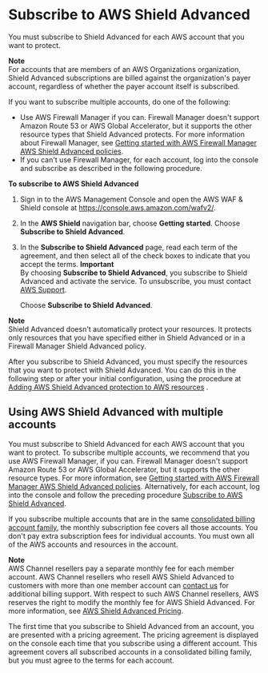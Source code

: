 # Subscribe to AWS Shield Advanced<a name="enable-ddos-prem"></a>

You must subscribe to Shield Advanced for each AWS account that you want to protect\. 

**Note**  
For accounts that are members of an AWS Organizations organization, Shield Advanced subscriptions are billed against the organization's payer account, regardless of whether the payer account itself is subscribed\. 

If you want to subscribe multiple accounts, do one of the following: 
+ Use AWS Firewall Manager if you can\. Firewall Manager doesn't support Amazon Route 53 or AWS Global Accelerator, but it supports the other resource types that Shield Advanced protects\. For more information about Firewall Manager, see [Getting started with AWS Firewall Manager​ AWS Shield Advanced policies](getting-started-fms-shield.md)\. 
+ If you can't use Firewall Manager, for each account, log into the console and subscribe as described in the following procedure\. 

**To subscribe to AWS Shield Advanced**

1. Sign in to the AWS Management Console and open the AWS WAF & Shield console at [https://console\.aws\.amazon\.com/wafv2/](https://console.aws.amazon.com/wafv2/)\. 

1. In the **AWS Shield** navigation bar, choose **Getting started**\. Choose **Subscribe to Shield Advanced**\. 

1. In the **Subscribe to Shield Advanced** page, read each term of the agreement, and then select all of the check boxes to indicate that you accept the terms\. 
**Important**  
By choosing **Subscribe to Shield Advanced**, you subscribe to Shield Advanced and activate the service\. To unsubscribe, you must contact [AWS Support](https://console.aws.amazon.com/support)\. 

   Choose **Subscribe to Shield Advanced**\.

**Note**  
Shield Advanced doesn't automatically protect your resources\. It protects only resources that you have specified either in Shield Advanced or in a Firewall Manager Shield Advanced policy\. 

After you subscribe to Shield Advanced, you must specify the resources that you want to protect with Shield Advanced\. You can do this in the following step or after your initial configuration, using the procedure at [Adding AWS Shield Advanced protection to AWS resources](ddos-manage-protected-resources.md#configure-new-protection) \. 

## Using AWS Shield Advanced with multiple accounts<a name="enable-ddos-prem-multi-account-procedure"></a>

You must subscribe to Shield Advanced for each AWS account that you want to protect\. To subscribe multiple accounts, we recommend that you use AWS Firewall Manager, if you can\. Firewall Manager doesn't support Amazon Route 53 or AWS Global Accelerator, but it supports the other resource types\. For more information, see [Getting started with AWS Firewall Manager​ AWS Shield Advanced policies](getting-started-fms-shield.md)\. Alternatively, for each account, log into the console and follow the preceding procedure [Subscribe to AWS Shield Advanced](#enable-ddos-prem)\. 

If you subscribe multiple accounts that are in the same [consolidated billing account family](http://docs.aws.amazon.com/awsaccountbilling/latest/aboutv2/consolidated-billing.html), the monthly subscription fee covers all those accounts\. You don't pay extra subscription fees for individual accounts\. You must own all of the AWS accounts and resources in the account\. 

**Note**  
AWS Channel resellers pay a separate monthly fee for each member account\. AWS Channel resellers who resell AWS Shield Advanced to customers with more than one member account can [contact us](https://aws.amazon.com/contact-us/) for additional billing support\. With respect to such AWS Channel resellers, AWS reserves the right to modify the monthly fee for AWS Shield Advanced\. For more information, see [AWS Shield Advanced Pricing](http://aws.amazon.com/shield/pricing/)\. 

The first time that you subscribe to Shield Advanced from an account, you are presented with a pricing agreement\. The pricing agreement is displayed on the console each time that you subscribe using a different account\. This agreement covers all subscribed accounts in a consolidated billing family, but you must agree to the terms for each account\. 